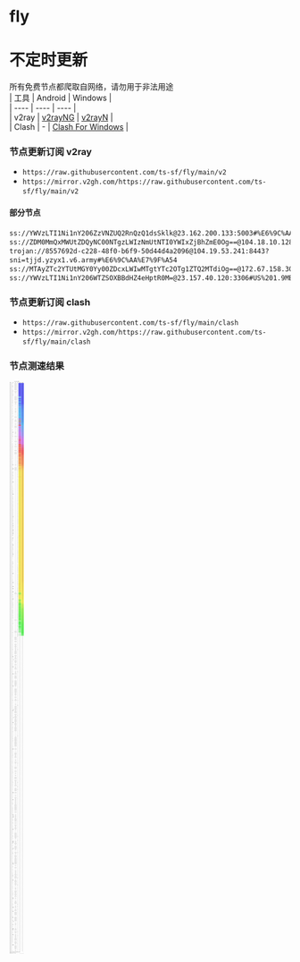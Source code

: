 # fly
# 不定时更新
所有免费节点都爬取自网络，请勿用于非法用途  
|  工具  | Android  | Windows  |  
|  ----  | ----   | ----  |  
| v2ray  | [v2rayNG](https://github.com/2dust/v2rayNG/releases) | [v2rayN](https://github.com/2dust/v2rayN/releases) |  
| Clash  | - | [Clash For Windows](https://github.com/2dust/clashN/releases) | 
  
### 节点更新订阅  v2ray
- `https://raw.githubusercontent.com/ts-sf/fly/main/v2`  
- `https://mirror.v2gh.com/https://raw.githubusercontent.com/ts-sf/fly/main/v2`  

#### 部分节点  
``` 
ss://YWVzLTI1Ni1nY206ZzVNZUQ2RnQzQ1dsSklk@23.162.200.133:5003#%E6%9C%AA%E7%9F%A52%201.7MB%2Fs
ss://ZDM0MmQxMWUtZDQyNC00NTgzLWIzNmUtNTI0YWIxZjBhZmE0Og==@104.18.10.128:2083#%E6%9C%AA%E7%9F%A53
trojan://8557692d-c228-48f0-b6f9-50d44d4a2096@104.19.53.241:8443?sni=tjjd.yzyx1.v6.army#%E6%9C%AA%E7%9F%A54
ss://MTAyZTc2YTUtMGY0Yy00ZDcxLWIwMTgtYTc2OTg1ZTQ2MTdiOg==@172.67.158.30:2087#%E6%9C%AA%E7%9F%A55
ss://YWVzLTI1Ni1nY206WTZSOXBBdHZ4eHptR0M=@23.157.40.120:3306#US%201.9MB%2Fs
```
### 节点更新订阅  clash
- `https://raw.githubusercontent.com/ts-sf/fly/main/clash`  
- `https://mirror.v2gh.com/https://raw.githubusercontent.com/ts-sf/fly/main/clash`  

### 节点测速结果
![image](traffic.png)
